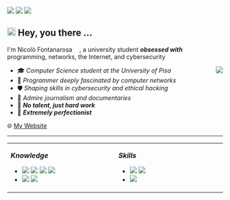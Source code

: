 
<p>
  <img src="https://img.shields.io/github/followers/Nicofontanarosa?style=social" />
  <img src="https://api.visitorbadge.io/api/visitors?path=https%3A%2F%2Fgithub.com%2FNicofontanarosa%2FNicofontanarosa&label=%20Views&labelColor=%23222222&countColor=%23ffffff&style=flat&labelStyle=none" />
  <img src="https://img.shields.io/badge/-nickcompany@gmail.com-green?color=%23bb5f37&style=flat&logo=gmail&logoColor=white" />
</p>

## <img src="https://user-images.githubusercontent.com/74038190/229223156-0cbdaba9-3128-4d8e-8719-b6b4cf741b67.gif" width="20"> Hey, you there ...

I'm Nicolò Fontanarosa <img src="https://github.com/user-attachments/assets/b8c2ecb9-4c88-43c1-89b9-afa68d63f261" width="13"/>, a university student ***obsessed with*** programming, networks, the Internet, and cybersecurity 
<!-- <img src="https://github.com/Anmol-Baranwal/Cool-GIFs-For-GitHub/assets/74038190/7b282ec6-fcc3-4600-90a7-2c3140549f58" width="20" /> -->

<img src="https://github-readme-stats.vercel.app/api?username=Nicofontanarosa&show_icons=true&theme=calm" align="right" />

- 🎓 *Computer Science student at the University of Pisa* 
- 📡 *Programmer deeply fascinated by computer networks* 
- 🛡️ *Shaping skills in cybersecurity and ethical hacking*
- 📰 *Admire journalism and documentaries* 
- 🔧 ***No talent, just hard work***
- 🎯 ***Extremely perfectionist***

🌐 [My Website](https://github.com/Nicofontanarosa)

<hr>
<!-- <img src="https://user-images.githubusercontent.com/74038190/212284100-561aa473-3905-4a80-b561-0d28506553ee.gif" width="1000"> -->

<p align="center">
  
  <table><tr><td valign="top" width="1000px">
  
  ***Knowledge*** <img src="https://user-images.githubusercontent.com/74038190/212257468-1e9a91f1-b626-4baa-b15d-5c385dfa7ed2.gif" width="14" />
  
  - <img src="https://img.shields.io/badge/-Html-green?color=%23E34F26&style=flat&logo=html5&logoColor=white" />
    <img src="https://img.shields.io/badge/-C-green?color=%23A8B9CC&style=flat&logo=c&logoColor=white" />
    <img src="https://img.shields.io/badge/-Java-green?color=%23CB6D30&style=flat&logo=coffeescript&logoColor=white" />
    <img src="https://img.shields.io/badge/-PHP-green?color=%23777BB4&style=flat&logo=php&logoColor=white" />

  - <img src="https://img.shields.io/badge/-Linux-green?color=%23FCC624&style=flat&logo=linux&logoColor=white" />
    <img src="https://img.shields.io/badge/-Windows-green?color=%2380B3FF&style=flat&logo=gitforwindows&logoColor=white" />

    <sub></sub>
    
  </td><td valign="top" width="50%">
  
  ***Skills*** <img src="https://user-images.githubusercontent.com/74038190/212284087-bbe7e430-757e-4901-90bf-4cd2ce3e1852.gif" width="14" />
  
  - <img src="https://img.shields.io/badge/-Lua-green?color=%232C2D72&style=flat&logo=lua&logoColor=white" />
    <img src="https://img.shields.io/badge/-Python-green?color=%233776AB&style=flat&logo=python&logoColor=white" />
  
  - <img src="https://img.shields.io/badge/-Wireshark-green?color=%231679A7&style=flat&logo=wireshark&logoColor=white" />
  
  </td></tr></table>

</p>

<!--
<p align="center">
  <img src="https://github-profile-trophy.vercel.app/?username=Nicofontanarosa&theme=nord&margin-h=5&margin-w=5" /> 
</p>
-->
